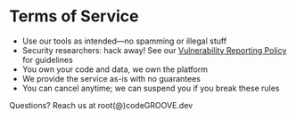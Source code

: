 # Terms of Service

* Use our tools as intended—no spamming or illegal stuff
* Security researchers: hack away! See our [Vulnerability Reporting Policy](https://github.com/codeGROOVE-dev/security/blob/main/REPORT-POLICY.md) for guidelines
* You own your code and data, we own the platform
* We provide the service as-is with no guarantees
* You can cancel anytime; we can suspend you if you break these rules

Questions? Reach us at root(@)codeGROOVE.dev
